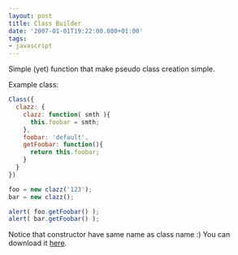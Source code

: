 ```yaml
---
layout: post
title: Class Builder
date: '2007-01-01T19:22:00.000+01:00'
tags:
- javascript
---
```


Simple (yet) function that make pseudo class creation simple.

Example class:

```js
Class({
  clazz: {
    clazz: function( smth ){
      this.foobar = smth;
    },
    foobar: 'default',
    getFoobar: function(){
      return this.foobar;
    }
  }
})

foo = new clazz('123');
bar = new clazz();

alert( foo.getFoobar() );
alert( bar.getFoobar() );
```

Notice that constructor have same name as class name :)
You can download it <a href="http://fazibear.googlepages.com/classBuilder.zip">here</a>.
